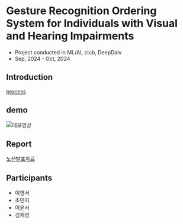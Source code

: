 # Gesture Recognition Ordering System for Individuals with Visual and Hearing Impairments	
* Project conducted in ML/AL club, DeepDaiv
* Sep, 2024 - Oct, 2024
## Introduction
[process](https://github.com/monator16/handPose_recognition/blob/main/image.png)

## demo
![데모영상](https://github.com/user-attachments/assets/d0128874-592c-415a-8c70-91309b0d10ab)

## Report
[노션발표자료](https://determined-biplane-ee5.notion.site/137cb5342f8d808c92dddf6070254745?pvs=4)

## Participants
 * 이영서
 * 조민지
 * 이윤서
 * 김재영


